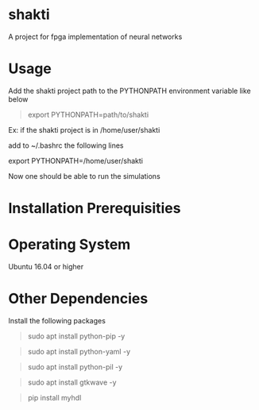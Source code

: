 # shakti
A project for fpga implementation of neural networks

# Usage

Add the shakti project path to the PYTHONPATH environment variable like below
> export PYTHONPATH=path/to/shakti

Ex: if the shakti project is in /home/user/shakti

add to ~/.bashrc the following lines

export PYTHONPATH=/home/user/shakti

Now one should be able to run the simulations

# Installation Prerequisities

# Operating System

Ubuntu 16.04 or higher

# Other Dependencies

Install the following packages

> sudo apt install python-pip -y

> sudo apt install python-yaml -y

> sudo apt install python-pil -y

> sudo apt install gtkwave -y

> pip install myhdl 
